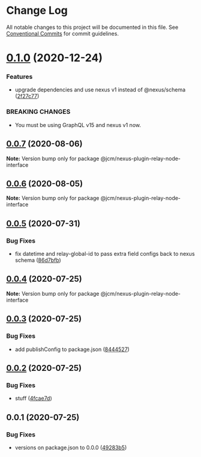 # Change Log

All notable changes to this project will be documented in this file.
See [Conventional Commits](https://conventionalcommits.org) for commit guidelines.

# [0.1.0](https://github.com/JCMais/nexus-plugins/compare/@jcm/nexus-plugin-relay-node-interface@0.0.7...@jcm/nexus-plugin-relay-node-interface@0.1.0) (2020-12-24)

### Features

- upgrade dependencies and use nexus v1 instead of @nexus/schema ([2f27c77](https://github.com/JCMais/nexus-plugins/commit/2f27c77435060a89e89420ee7a35d9d6b67c2d15))

### BREAKING CHANGES

- You must be using GraphQL v15 and nexus v1 now.

## [0.0.7](https://github.com/JCMais/nexus-plugins/compare/@jcm/nexus-plugin-relay-node-interface@0.0.6...@jcm/nexus-plugin-relay-node-interface@0.0.7) (2020-08-06)

**Note:** Version bump only for package @jcm/nexus-plugin-relay-node-interface

## [0.0.6](https://github.com/JCMais/nexus-plugins/compare/@jcm/nexus-plugin-relay-node-interface@0.0.5...@jcm/nexus-plugin-relay-node-interface@0.0.6) (2020-08-05)

**Note:** Version bump only for package @jcm/nexus-plugin-relay-node-interface

## [0.0.5](https://github.com/JCMais/nexus-plugins/compare/@jcm/nexus-plugin-relay-node-interface@0.0.4...@jcm/nexus-plugin-relay-node-interface@0.0.5) (2020-07-31)

### Bug Fixes

- fix datetime and relay-global-id to pass extra field configs back to nexus schema ([86d7bfb](https://github.com/JCMais/nexus-plugins/commit/86d7bfb5b0d3e9fecfd0ad5b59c16c9821a07817))

## [0.0.4](https://github.com/JCMais/nexus-plugins/compare/@jcm/nexus-plugin-relay-node-interface@0.0.3...@jcm/nexus-plugin-relay-node-interface@0.0.4) (2020-07-25)

**Note:** Version bump only for package @jcm/nexus-plugin-relay-node-interface

## [0.0.3](https://github.com/JCMais/nexus-plugins/compare/@jcm/nexus-plugin-relay-node-interface@0.0.2...@jcm/nexus-plugin-relay-node-interface@0.0.3) (2020-07-25)

### Bug Fixes

- add publishConfig to package.json ([8444527](https://github.com/JCMais/nexus-plugins/commit/8444527c32502e5b91369035cf68e8fa44366d6b))

## [0.0.2](https://github.com/JCMais/nexus-plugins/compare/@jcm/nexus-plugin-relay-node-interface@0.0.1...@jcm/nexus-plugin-relay-node-interface@0.0.2) (2020-07-25)

### Bug Fixes

- stuff ([4fcae7d](https://github.com/JCMais/nexus-plugins/commit/4fcae7d93f09eaa7b4fcdd0b4a3c43f2666e0d1d))

## 0.0.1 (2020-07-25)

### Bug Fixes

- versions on package.json to 0.0.0 ([49283b5](https://github.com/JCMais/nexus-plugins/commit/49283b521f7dc14ea877f96b4e60665d890b736b))
